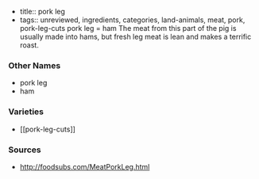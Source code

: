 - title:: pork leg
- tags:: unreviewed, ingredients, categories, land-animals, meat, pork, pork-leg-cuts
pork leg = ham The meat from this part of the pig is usually made into hams, but fresh leg meat is lean and makes a terrific roast.

### Other Names

* pork leg
* ham

### Varieties

* [[pork-leg-cuts]]

### Sources
* http://foodsubs.com/MeatPorkLeg.html
